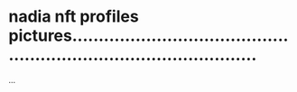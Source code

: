 # nadia nft profiles pictures........................................................................................
...

